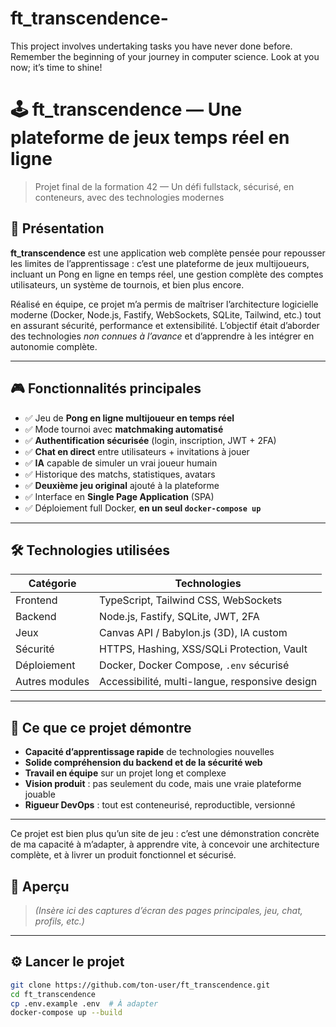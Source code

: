# ft_transcendence-
This project involves undertaking tasks you have never done before. Remember the beginning of your journey in computer science. Look at you now; it’s time to shine!
# 🕹️ ft_transcendence — Une plateforme de jeux temps réel en ligne

> Projet final de la formation 42 — Un défi fullstack, sécurisé, en conteneurs, avec des technologies modernes

## 🚀 Présentation

**ft_transcendence** est une application web complète pensée pour repousser les limites de l’apprentissage : c’est une plateforme de jeux multijoueurs, incluant un Pong en ligne en temps réel, une gestion complète des comptes utilisateurs, un système de tournois, et bien plus encore.

Réalisé en équipe, ce projet m’a permis de maîtriser l’architecture logicielle moderne (Docker, Node.js, Fastify, WebSockets, SQLite, Tailwind, etc.) tout en assurant sécurité, performance et extensibilité. L’objectif était d’aborder des technologies *non connues à l’avance* et d’apprendre à les intégrer en autonomie complète.

---

## 🎮 Fonctionnalités principales

- ✅ Jeu de **Pong en ligne multijoueur en temps réel**
- ✅ Mode tournoi avec **matchmaking automatisé**
- ✅ **Authentification sécurisée** (login, inscription, JWT + 2FA)
- ✅ **Chat en direct** entre utilisateurs + invitations à jouer
- ✅ **IA** capable de simuler un vrai joueur humain
- ✅ Historique des matchs, statistiques, avatars
- ✅ **Deuxième jeu original** ajouté à la plateforme
- ✅ Interface en **Single Page Application** (SPA)
- ✅ Déploiement full Docker, **en un seul `docker-compose up`**

---

## 🛠️ Technologies utilisées

| Catégorie         | Technologies                                       |
|------------------|----------------------------------------------------|
| Frontend         | TypeScript, Tailwind CSS, WebSockets               |
| Backend          | Node.js, Fastify, SQLite, JWT, 2FA                 |
| Jeux             | Canvas API / Babylon.js (3D), IA custom            |
| Sécurité         | HTTPS, Hashing, XSS/SQLi Protection, Vault         |
| Déploiement      | Docker, Docker Compose, `.env` sécurisé            |
| Autres modules   | Accessibilité, multi-langue, responsive design     |

---

## 🧠 Ce que ce projet démontre

- **Capacité d’apprentissage rapide** de technologies nouvelles
- **Solide compréhension du backend et de la sécurité web**
- **Travail en équipe** sur un projet long et complexe
- **Vision produit** : pas seulement du code, mais une vraie plateforme jouable
- **Rigueur DevOps** : tout est conteneurisé, reproductible, versionné

---

Ce projet est bien plus qu’un site de jeu : c’est une démonstration concrète de ma capacité à m’adapter, à apprendre vite, à concevoir une architecture complète, et à livrer un produit fonctionnel et sécurisé.

## 📸 Aperçu

> *(Insère ici des captures d’écran des pages principales, jeu, chat, profils, etc.)*

---

## ⚙️ Lancer le projet

```bash
git clone https://github.com/ton-user/ft_transcendence.git
cd ft_transcendence
cp .env.example .env  # À adapter
docker-compose up --build
